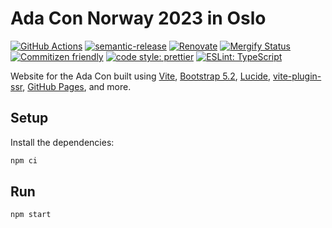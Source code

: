 # Ada Con Norway 2023 in Oslo

[![GitHub Actions](https://github.com/ada-con/adacon/actions/workflows/build-and-publish.yaml/badge.svg)](https://github.com/ada-con/adacon/actions/workflows/build-and-publish.yaml)
[![semantic-release](https://img.shields.io/badge/%20%20%F0%9F%93%A6%F0%9F%9A%80-semantic--release-e10079.svg)](https://github.com/semantic-release/semantic-release)
[![Renovate](https://img.shields.io/badge/renovate-enabled-brightgreen.svg)](https://renovatebot.com)
[![Mergify Status](https://img.shields.io/endpoint.svg?url=https://gh.mergify.io/badges/ada-con/adacon)](https://mergify.io)
[![Commitizen friendly](https://img.shields.io/badge/commitizen-friendly-brightgreen.svg)](http://commitizen.github.io/cz-cli/)
[![code style: prettier](https://img.shields.io/badge/code_style-prettier-ff69b4.svg)](https://github.com/prettier/prettier/)
[![ESLint: TypeScript](https://img.shields.io/badge/ESLint-TypeScript-blue.svg)](https://github.com/typescript-eslint/typescript-eslint)

Website for the Ada Con built using [Vite](https://vitejs.dev/),
[Bootstrap 5.2](https://getbootstrap.com/docs/5.2/getting-started/introduction/),
[Lucide](https://lucide.dev/), [vite-plugin-ssr](https://vite-plugin-ssr.com/),
[GitHub Pages](https://docs.github.com/en/pages), and more.

## Setup

Install the dependencies:

```bash
npm ci
```

## Run

```bash
npm start
```

